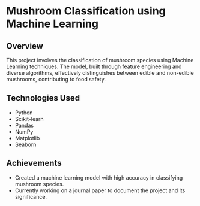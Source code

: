 # Mushroom Classification using Machine Learning

## Overview

This project involves the classification of mushroom species using Machine Learning techniques. The model, built through feature engineering and diverse algorithms, effectively distinguishes between edible and non-edible mushrooms, contributing to food safety.

## Technologies Used

- Python
- Scikit-learn
- Pandas
- NumPy
- Matplotlib
- Seaborn

## Achievements

- Created a machine learning model with high accuracy in classifying mushroom species.
- Currently working on a journal paper to document the project and its significance.
